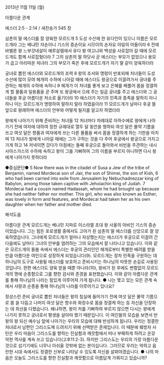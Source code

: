 2013년 11월 11일 (월)

아름다운 관계



에스더 2:5 - 2:14 / 새찬송가 545 장


삼촌의 딸 에스더를 잘 양육한 모르드개
5 도성 수산에 한 유다인이 있으니 이름은 모르드개라 그는 베냐민 자손이니 기스의 증손이요 시므이의 손자요 야일의 아들이라 6 전에 바벨론 왕 느부갓네살이 예루살렘에서 유다 왕 여고냐와 백성을 사로잡아 갈 때에 모르드개도 함께 사로잡혔더라 7 그의 삼촌의 딸 하닷사 곧 에스더는 부모가 없었으나 용모가 곱고 아리따운 처녀라 그의 부모가 죽은 후에 모르드개가 자기 딸 같이 양육하더라

궁녀로 뽑힌 에스더와 모르드개의 조력
8 왕의 조서와 명령이 반포되매 처녀들이 도성 수산에 많이 모여 헤개의 수하에 나아갈 때에 에스더도 왕궁으로 이끌려가서 궁녀를 주관하는 헤개의 수하에 속하니 9 헤개가 이 처녀를 좋게 보고 은혜를 베풀어 몸을 정결하게 할 물품과 일용품을 곧 주며 또 왕궁에서 으레 주는 일곱 궁녀를 주고 에스더와 그 궁녀들을 후궁 아름다운 처소로 옮기더라 10 에스더가 자기의 민족과 종족을 말하지 아니하니 이는 모르드개가 명령하여 말하지 말라 하였음이라 11 모르드개가 날마다 후궁 뜰 앞으로 왕래하며 에스더의 안부와 어떻게 될지를 알고자 하였더라

왕에게 나아가기 위해 준비하는 처녀들
12 처녀마다 차례대로 아하수에로 왕에게 나아가기 전에 여자에 대하여 정한 규례대로 열두 달 동안을 행하되 여섯 달은 몰약 기름을 쓰고 여섯 달은 향품과 여자에게 쓰는 다른 물품을 써서 몸을 정결하게 하는 기한을 마치며 13 처녀가 왕에게 나아갈 때에는 그가 구하는 것을 다 주어 후궁에서 왕궁으로 가지고 가게 하고 14 저녁이면 갔다가 아침에는 둘째 후궁으로 돌아와서 비빈을 주관하는 내시 사아스가스의 수하에 속하고 왕이 그를 기뻐하여 그의 이름을 부르지 아니하면 다시 왕에게 나아가지 못하더라

●중심문단●
5 Now there was in the citadel of Susa a Jew of the tribe of Benjamin, named Mordecai son of Jair, the son of Shimei, the son of Kish, 6 who had been carried into exile from Jerusalem by Nebuchadnezzar king of Babylon, among those taken captive with Jehoiachin king of Judah. 7 Mordecai had a cousin named Hadassah, whom he had brought up because she had neither father nor mother. This girl, who was also known as Esther, was lovely in form and features, and Mordecai had taken her as his own daughter when her father and mother died.

해석도움





아름다운 관계
모르드개는 베냐민 지파로 이스라엘 초대 왕 사울의 아비인 기스의 증손이었습니다. 그는 힘든 포로생활 중에서도 고아가 된 삼촌의 딸 에스더를 신앙으로 잘 양육하였습니다. 그녀에게 모르드개가 얼마나 자상했는지는 에스더가 후궁으로 이끌려 간 다음에도 날마다 그녀의 안부를 염려하는 그의 모습에서 잘 나타나고 있습니다. 이와 같은 모르드개의 돌봄 속에서 에스더는 후궁의 관리인인 헤개로부터 특별한 배려를 받을 만큼 아름다운 여인으로 성장하게 되었습니다(9). 모르드개는 장차 민족을 구원하는 데 하나님의 도구로 사용될 에스더를 보호하고 준비시키는 하나님의 따뜻한 손길로 사용된 것입니다. 한편 에스더도 양육 받을 때뿐 아니라(10), 왕비가 된 후에도 변함없이 모르드개의 명에 순종함으로 그를 향한 감사와 존경을 표현했습니다. 이와 같이 아름다운 관계를 통해 하나님의 나라는 힘있게 이루어져 가게 됩니다.
● 나는 맺고 있는 모든 관계 속에서 사랑과 순종을 통해 하나님의 나라를 이루어가고 있나요?

정성스런 준비
궁녀로 뽑힌 처녀들은 왕의 침실에 들어가기 전에 여섯 달은 몰약 기름으로 몸
을 다듬고 나머지 여섯 달은 향수와 화장수로 몸을 정결케 하는 등 자신을 단장하는 데 최선을 다했습니다. 왜냐하면, 왕이 저를 기뻐하여 부르지 않으면 다시는 왕에게 나가지 못하고 궁녀로서 평생을 살아야 했기 때문입니다. 이 여인들의 모습을 보면서 만왕의 왕 되신 예수님 앞에 나아가는 우리의 모습에 대해 반성하게 됩니다. 우리는 정결한 처녀로서 남편인 그리스도께 드려지기 위해 선택받은 존재입니다. 이 때문에 훼방자 사탄은 우리 마음이 그리스도를 향하는 진실함과 깨끗함에서 떠나 부패하게 하려고 온갖 악한 역사를 계속 쓰고 있습니다(고후11:2-3). 하지만 그리스도는 우리의 가장 아름다운 것으로 섬기기에도 너무나 아쉬울 것밖에 없는 분이십니다. 그러므로 우리는 악하고 음란한 시대 속에서도 정결한 신부로 나타날 수 있도록 자신을 살펴야겠습니다.
● 나의 마음은 오늘도 그리스도를 향한 진실함과 깨끗함으로 아름답게 가꿔지고 있습니까?